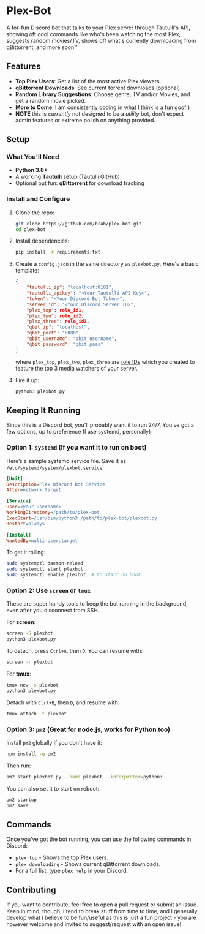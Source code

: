 # Plex-Bot

A for-fun Discord bot that talks to your Plex server through Tautulli's API, showing off cool commands like who's been watching the most Plex, suggests random movies/TV, shows off what's currently downloading from qBittorrent, and more soon™

## Features

- **Top Plex Users**: Get a list of the most active Plex viewers.
- **qBittorrent Downloads**: See current torrent downloads (optional).
- **Random Library Suggestions**: Choose genre, TV and/or Movies, and get a random movie picked.
- **More to Come**: I am consistently coding in what I think is a fun goof:)
- **NOTE** this is *currently* not designed to be a *utility* bot, don't expect admin features or extreme polish on anything provided.

## Setup

### What You'll Need

- **Python 3.8+**
- A working **Tautulli** setup ([Tautulli GitHub](https://github.com/Tautulli/Tautulli))
- Optional but fun: **qBittorrent** for download tracking

### Install and Configure

1. Clone the repo:

   ```bash
   git clone https://github.com/brah/plex-bot.git
   cd plex-bot
   ```

2. Install dependencies:

   ```bash
   pip install -r requirements.txt
   ```

3. Create a `config.json` in the same directory as `plexbot.py`. Here's a basic template:

   ```json
   {
       "tautulli_ip": "localhost:8181",
       "tautulli_apikey": "<Your Tautulli API Key>",
       "token": "<Your Discord Bot Token>",
       "server_id": "<Your Discord Server ID>",
       "plex_top": role_id1,
       "plex_two": role_id2,
       "plex_three": role_id3,
       "qbit_ip": "localhost",
       "qbit_port": "8080",
       "qbit_username": "qbit_username",
       "qbit_password": "qbit_pass"
   }
   ```

    where `plex_top`, `plex_two`, `plex_three` are [role IDs](https://www.pythondiscord.com/pages/guides/pydis-guides/contributing/obtaining-discord-ids/#role-id) which you created to feature the top 3 media watchers of your server.
4. Fire it up:

   ```bash
   python3 plexbot.py
   ```

## Keeping It Running

Since this is a Discord bot, you'll probably want it to run 24/7. You’ve got a few options, up to preference (I use systemd, personally)

### Option 1: `systemd` (If you want it to run on boot)

Here’s a sample systemd service file. Save it as `/etc/systemd/system/plexbot.service`:

```ini
[Unit]
Description=Plex Discord Bot Service
After=network.target

[Service]
User=<your-username>
WorkingDirectory=/path/to/plex-bot
ExecStart=/usr/bin/python3 /path/to/plex-bot/plexbot.py
Restart=always

[Install]
WantedBy=multi-user.target
```

To get it rolling:

```bash
sudo systemctl daemon-reload
sudo systemctl start plexbot
sudo systemctl enable plexbot  # to start on boot
```

### Option 2: Use `screen` or `tmux`

These are super handy tools to keep the bot running in the background, even after you disconnect from SSH.

For **screen**:

```bash
screen -S plexbot
python3 plexbot.py
```

To detach, press `Ctrl+A`, then `D`. You can resume with:

```bash
screen -r plexbot
```

For **tmux**:

```bash
tmux new -s plexbot
python3 plexbot.py
```

Detach with `Ctrl+B`, then `D`, and resume with:

```bash
tmux attach -t plexbot
```

### Option 3: `pm2` (Great for node.js, works for Python too)

Install `pm2` globally if you don't have it:

```bash
npm install -g pm2
```

Then run:

```bash
pm2 start plexbot.py --name plexbot --interpreter=python3
```

You can also set it to start on reboot:

```bash
pm2 startup
pm2 save
```

## Commands

Once you’ve got the bot running, you can use the following commands in Discord:

- `plex top` - Shows the top Plex users.
- `plex downloading` - Shows current qBittorrent downloads.
- For a full list, type `plex help` in your Discord.

## Contributing

If you want to contribute, feel free to open a pull request or submit an issue. Keep in mind, though, I tend to break stuff from time to time, and I generally develop what *I* believe to be fun/useful as this is just a fun project - you are however welcome and invited to suggest/request with an open issue!
